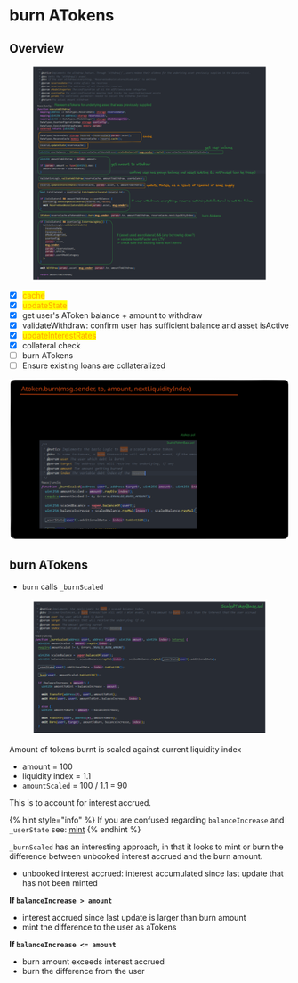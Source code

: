 # burn ATokens

## Overview

<figure><img src="../../.gitbook/assets/image (320).png" alt=""><figcaption></figcaption></figure>

* [x] <mark style="color:orange;">cache</mark>
* [x] <mark style="color:orange;">updateState</mark>
* [x] get user's AToken balance + amount to withdraw
* [x] validateWithdraw: confirm user has sufficient balance and asset isActive
* [x] <mark style="color:orange;">updateInterestRates</mark>
* [x] collateral check
* [ ] burn ATokens
* [ ] Ensure existing loans are collateralized

<img src="../../.gitbook/assets/file.excalidraw (17).svg" alt="" class="gitbook-drawing">

## burn ATokens

* `burn` calls `_burnScaled`

<figure><img src="../../.gitbook/assets/image (38).png" alt=""><figcaption></figcaption></figure>

Amount of tokens burnt is scaled against current liquidity index

* amount = 100
* liquidity index = 1.1
* `amountScaled` = 100 / 1.1 = 90

This is to account for interest accrued.&#x20;

{% hint style="info" %}
If you are confused regarding `balanceIncrease` and `_userState` see: [mint](../supply/transfer-and-mint.md#mint)
{% endhint %}

`_burnScaled` has an interesting approach, in that it looks to mint or burn the difference between unbooked interest accrued and the burn amount.

* unbooked interest accrued: interest accumulated since last update that has not been minted&#x20;

**If `balanceIncrease > amount`**

* interest accrued since last update is larger than burn amount
* mint the difference to the user as aTokens

**If `balanceIncrease <= amount`**

* burn amount exceeds interest accrued
* burn the difference from the user
